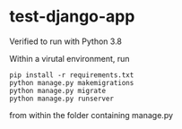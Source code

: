 # test-django-app

Verified to run with Python 3.8

  
Within a virutal environment, run
    
    pip install -r requirements.txt
    python manage.py makemigrations
    python manage.py migrate
    python manage.py runserver 
    
from within the folder containing manage.py

